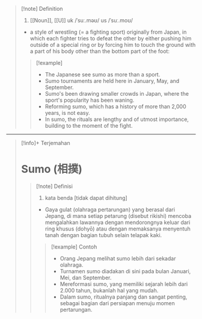>[!note] Definition
>1. [[Noun]], [[U]]
uk  /ˈsuː.məʊ/ us  /ˈsuː.moʊ/
>- a style of wrestling (= a fighting sport) originally from Japan, in which each fighter tries to defeat the other by either pushing him outside of a special ring or by forcing him to touch the ground with a part of his body other than the bottom part of the foot:
> > [!example] 
> > - The Japanese see sumo as more than a sport.
> > - Sumo tournaments are held here in January, May, and September.
> > - Sumo's been drawing smaller crowds in Japan, where the sport's popularity has been waning.
> > - Reforming sumo, which has a history of more than 2,000 years, is not easy.
> > - In sumo, the rituals are lengthy and of utmost importance, building to the moment of the fight.

---

>[!info]+ Terjemahan
> # Sumo (相撲) 
> > [!note] Definisi
> > 1. kata benda [tidak dapat dihitung]
> > - Gaya gulat (olahraga pertarungan) yang berasal dari Jepang, di mana setiap petarung (disebut rikishi) mencoba mengalahkan lawannya dengan mendorongnya keluar dari ring khusus (dohyō) atau dengan memaksanya menyentuh tanah dengan bagian tubuh selain telapak kaki.
> > > [!example] Contoh
> > > - Orang Jepang melihat sumo lebih dari sekadar olahraga.
> > > - Turnamen sumo diadakan di sini pada bulan Januari, Mei, dan September.
> > > - Mereformasi sumo, yang memiliki sejarah lebih dari 2.000 tahun, bukanlah hal yang mudah.
> > > - Dalam sumo, ritualnya panjang dan sangat penting, sebagai bagian dari persiapan menuju momen pertarungan.